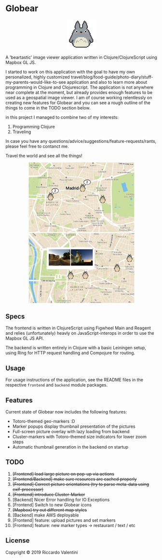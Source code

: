 # Globear

<p align="center">
  <img src="/globear-frontend/resources/public/totoro_loading.png" width="100" title="hover text">
</p>

A 'beartastic' image viewer application written in Clojure/ClojureScript using Mapbox GL JS. 

I started to work on this application with the goal to have my own personalized, highly customized travel/blog/food-guide/photo-diary/stuff-my-parents-would-like-to-see application and also to learn more about programming in Clojure and Clojurescript. The application is not anywhere near complete at the moment, but already provides enough features to be used as a geospatial image viewer. I am of course working relentlessly on creating new features for Globear and you can see a rough outline of the things to come in the TODO section below. 

in this project I managed to combine two of my interests:
1. Programming Clojure
2. Traveling 


In case you have any questions/advice/suggestions/feature-requests/rants, please feel free to contanct me. 

Travel the world and see all the things! 

<p align="center">
  <img src="/globear-frontend/resources/public/screenshot_marker.png" width="350" title="Cluster Marker View">
  <img src="/globear-frontend/resources/public/screenshot_popup.png" width="350" title="Popup Overlay View">
</p>

## Specs

The frontend is written in ClojureScript using Figwheel Main and Reagent and relies (unfortunately) heavly on JavaScript-interops in order to use the Mapbox GL JS API. 

The backend is written entirely in Clojure with a basic Leiningen setup, using Ring for HTTP request handling and Compojure for routing.


## Usage

For usage instructions of the application, see the README files in the respective `frontend` and `backend` module packages.

## Features

Current state of Globear now includes the following features:

* Totoro-themed geo-markers :D
* Marker popups display thumbnail presentation of the pictures
* Full-screen picture overlay with lazy loading from backend
* Cluster-markers with Totoro-themed size indicators for lower zoom steps
* Automatic thumbnail generation in the backend on startup

## TODO

1. ~~[Frontend] load large picture on pop-up via actions~~
2. ~~[Frontend/Backend] make sure resources are cached properly~~
3. ~~[Frontend] Correct picture orientations (try to parse meta-data using exif-processor)~~
4. ~~[Frontend] introduce Cluster-Marker~~
5. [Backend] Nicer Error handling for IO Exceptions
6. [Frontend] Switch to new Globear icons
7. ~~[Mapbox] try out different map styles~~ 
8. [Backend] make AWS deployable
9. [Frontend] feature: upload pictures and set markers 
10. [Frontend] feature: new marker types -> restaurant / text / etc 

## License
Copyright © 2019 Riccardo Valentini